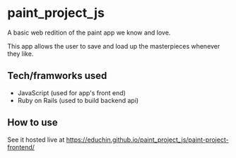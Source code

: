 # paint_project_js

A basic web redition of the paint app we know and love. 

This app allows the user to save and load up the masterpieces whenever they like.  

## Tech/framworks used
* JavaScript (used for app's front end)
* Ruby on Rails (used to build backend api)

## How to use

See it hosted live at https://educhin.github.io/paint_project_js/paint-project-frontend/ 
